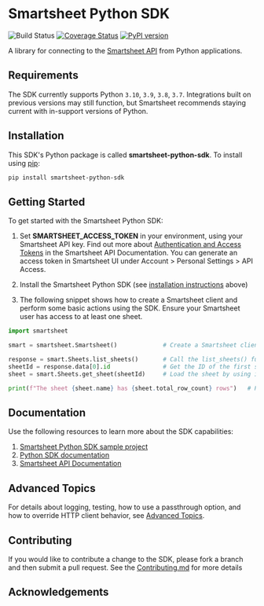 # Smartsheet Python SDK
![Build Status](https://github.com/smartsheet/smartsheet-python-sdk/actions/workflows/publish-distribution.yaml/badge.svg) [![Coverage Status](https://coveralls.io/repos/smartsheet-platform/smartsheet-python-sdk/badge.svg?branch=master&service=github)](https://coveralls.io/github/smartsheet-platform/smartsheet-python-sdk?branch=master) [![PyPI version](https://badge.fury.io/py/smartsheet-python-sdk.svg)](https://badge.fury.io/py/smartsheet-python-sdk)

A library for connecting to the [Smartsheet API](https://smartsheet.redoc.ly) from Python applications.

## Requirements
The SDK currently supports Python `3.10`, `3.9`, `3.8`, `3.7`. Integrations built on previous versions may still function, but Smartsheet recommends staying current with in-support versions of Python.  

## Installation

This SDK's Python package is called **smartsheet-python-sdk**. To install using [pip](http://www.pip-installer.org/):

```bash
pip install smartsheet-python-sdk
```
## Getting Started
To get started with the Smartsheet Python SDK:

1.  Set **SMARTSHEET_ACCESS_TOKEN** in your environment, using your Smartsheet API key. Find out more about [Authentication and Access Tokens](https://smartsheet.redoc.ly/#section/API-Basics/Raw-Token-Requests) in the Smartsheet API Documentation. You can generate an access token in Smartsheet UI under Account > Personal Settings > API Access.

2.  Install the Smartsheet Python SDK (see [installation instructions](###installation) above)

3.  The following snippet shows how to create a Smartsheet client and perform some basic actions using the SDK. Ensure your Smartsheet user has access to at least one sheet.
```python
import smartsheet

smart = smartsheet.Smartsheet()             # Create a Smartsheet client 

response = smart.Sheets.list_sheets()       # Call the list_sheets() function and store the response object
sheetId = response.data[0].id               # Get the ID of the first sheet in the response
sheet = smart.Sheets.get_sheet(sheetId)     # Load the sheet by using it's ID

print(f"The sheet {sheet.name} has {sheet.total_row_count} rows")   # Print some information about the sheet
```
## Documentation
Use the following resources to learn more about the SDK capabilities:
1. [Smartsheet Python SDK sample project](https://github.com/smartsheet-samples/python-read-write-sheet)
2. [Python SDK documentation](https://smartsheet.github.io/smartsheet-python-sdk/)
3. [Smartsheet API Documentation](https://smartsheet.redoc.ly)

## Advanced Topics
For details about logging, testing, how to use a passthrough option, and how to override HTTP client behavior, 
see [Advanced Topics](ADVANCED.md).

## Contributing
If you would like to contribute a change to the SDK, please fork a branch and then submit a pull request. See the [Contributing.md](contributing.md) for more details

## Acknowledgements
